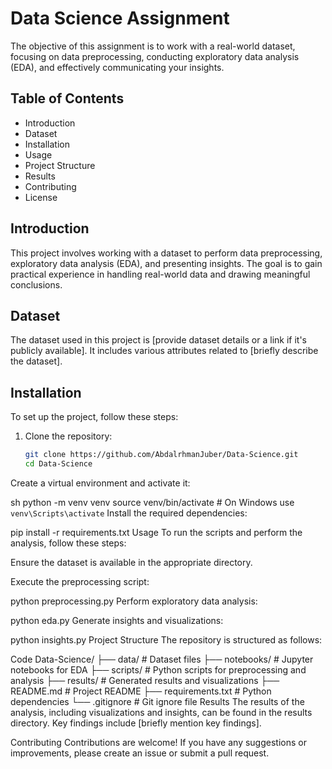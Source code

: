 # Data Science Assignment

The objective of this assignment is to work with a real-world dataset, focusing on data preprocessing, conducting exploratory data analysis (EDA), and effectively communicating your insights.

## Table of Contents

- Introduction
- Dataset
- Installation
- Usage
- Project Structure
- Results
- Contributing
- License

## Introduction

This project involves working with a dataset to perform data preprocessing, exploratory data analysis (EDA), and presenting insights. The goal is to gain practical experience in handling real-world data and drawing meaningful conclusions.

## Dataset

The dataset used in this project is [provide dataset details or a link if it's publicly available]. It includes various attributes related to [briefly describe the dataset].

## Installation

To set up the project, follow these steps:

1. Clone the repository:
   ```sh
   git clone https://github.com/AbdalrhmanJuber/Data-Science.git
   cd Data-Science
Create a virtual environment and activate it:

sh
python -m venv venv
source venv/bin/activate  # On Windows use `venv\Scripts\activate`
Install the required dependencies:

pip install -r requirements.txt
Usage
To run the scripts and perform the analysis, follow these steps:

Ensure the dataset is available in the appropriate directory.

Execute the preprocessing script:

python preprocessing.py
Perform exploratory data analysis:

python eda.py
Generate insights and visualizations:

python insights.py
Project Structure
The repository is structured as follows:

Code
Data-Science/
├── data/               # Dataset files
├── notebooks/          # Jupyter notebooks for EDA
├── scripts/            # Python scripts for preprocessing and analysis
├── results/            # Generated results and visualizations
├── README.md           # Project README
├── requirements.txt    # Python dependencies
└── .gitignore          # Git ignore file
Results
The results of the analysis, including visualizations and insights, can be found in the results directory. Key findings include [briefly mention key findings].

Contributing
Contributions are welcome! If you have any suggestions or improvements, please create an issue or submit a pull request.
